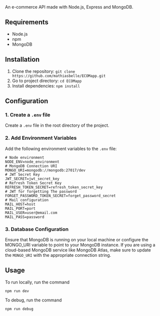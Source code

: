 
An e-commerce API made with Node.js, Express and MongoDB.

## Requirements

- Node.js
- npm 
- MongoDB

## Installation

1. Clone the repository: `git clone https://github.com/mathiasbelle/ECOMapp.git`
2. Go to project directory: `cd ECOMapp`
3. Install dependencies: `npm install`

## Configuration

### 1. Create a `.env` file

Create a `.env` file in the root directory of the project.

### 2. Add Environment Variables

Add the following environment variables to the `.env` file:

```plaintext
# Node environment
NODE_ENV=node_environment
# MongoDB Connection URI
MONGO_URI=mongodb://mongodb:27017/dev
# JWT Secret Key
JWT_SECRET=jwt_secret_key
# Refresh Token Secret Key
REFRESH_TOKEN_SECRET=refresh_token_secret_key
# JWT for forgetting The password
FORGET_PASSWORD_TOKEN_SECRET=forget_password_secret
# Mail configuration
MAIL_HOST=host
MAIL_PORT=port
MAIL_USER=user@email.com
MAIL_PASS=password
```
### 3. Database Configuration
Ensure that MongoDB is running on your local machine or configure the MONGO_URI variable to point to your MongoDB instance. If you are using a cloud-based MongoDB service like MongoDB Atlas, make sure to update the `MONGO_URI` with the appropriate connection string.

## Usage

To run locally, run the command 
```
npm run dev
```

To debug, run the command 
```
npm run debug
```